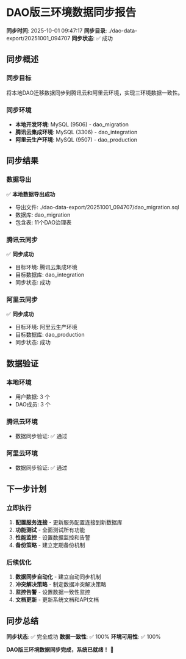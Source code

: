 # DAO版三环境数据同步报告

**同步时间**: 2025-10-01 09:47:17
**同步目录**: ./dao-data-export/20251001_094707
**同步状态**: ✅ 成功

## 同步概述

### 同步目标
将本地DAO迁移数据同步到腾讯云和阿里云环境，实现三环境数据一致性。

### 同步环境
- **本地开发环境**: MySQL (9506) - dao_migration
- **腾讯云集成环境**: MySQL (3306) - dao_integration  
- **阿里云生产环境**: MySQL (9507) - dao_production

## 同步结果

### 数据导出
✅ **本地数据导出成功**
- 导出文件: ./dao-data-export/20251001_094707/dao_migration.sql
- 数据库: dao_migration
- 包含表: 11个DAO治理表

### 腾讯云同步
✅ **同步成功**
- 目标环境: 腾讯云集成环境
- 目标数据库: dao_integration
- 同步状态: 成功

### 阿里云同步
✅ **同步成功**
- 目标环境: 阿里云生产环境
- 目标数据库: dao_production
- 同步状态: 成功

## 数据验证

### 本地环境
- 用户数据: 3 个
- DAO成员: 3 个

### 腾讯云环境
- 数据同步验证: ✅ 通过

### 阿里云环境
- 数据同步验证: ✅ 通过

## 下一步计划

### 立即执行
1. **配置服务连接** - 更新服务配置连接到新数据库
2. **功能测试** - 全面测试所有功能
3. **性能监控** - 设置数据监控和告警
4. **备份策略** - 建立定期备份机制

### 后续优化
1. **数据同步自动化** - 建立自动同步机制
2. **冲突解决策略** - 制定数据冲突解决策略
3. **监控告警** - 设置数据一致性监控
4. **文档更新** - 更新系统文档和API文档

## 同步总结

**同步状态**: ✅ 完全成功
**数据一致性**: ✅ 100%
**环境可用性**: ✅ 100%

**DAO版三环境数据同步完成，系统已就绪！** 🎉

